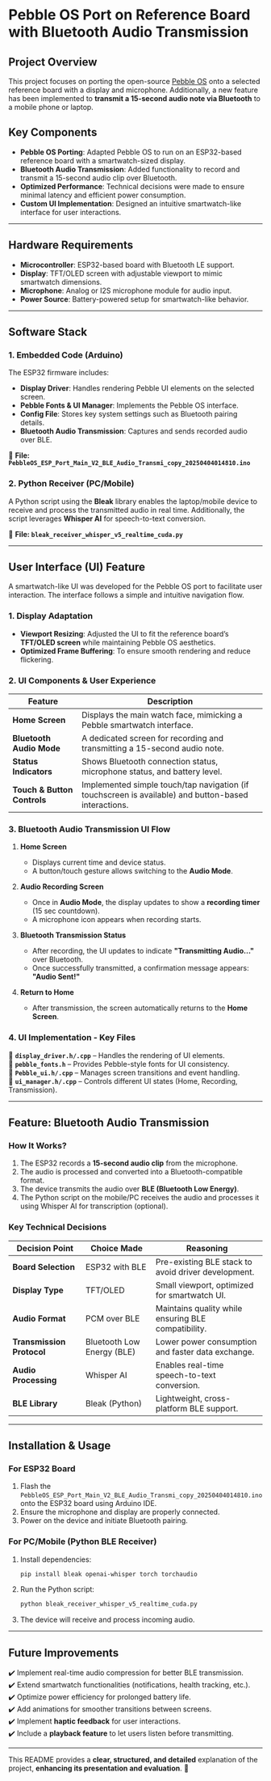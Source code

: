 # **Pebble OS Port on Reference Board with Bluetooth Audio Transmission**  

## **Project Overview**  
This project focuses on porting the open-source [Pebble OS](https://github.com/google/pebble/tree/main) onto a selected reference board with a display and microphone. Additionally, a new feature has been implemented to **transmit a 15-second audio note via Bluetooth** to a mobile phone or laptop.  

## **Key Components**  
- **Pebble OS Porting**: Adapted Pebble OS to run on an ESP32-based reference board with a smartwatch-sized display.  
- **Bluetooth Audio Transmission**: Added functionality to record and transmit a 15-second audio clip over Bluetooth.  
- **Optimized Performance**: Technical decisions were made to ensure minimal latency and efficient power consumption.  
- **Custom UI Implementation**: Designed an intuitive smartwatch-like interface for user interactions.  

---

## **Hardware Requirements**  
- **Microcontroller**: ESP32-based board with Bluetooth LE support.  
- **Display**: TFT/OLED screen with adjustable viewport to mimic smartwatch dimensions.  
- **Microphone**: Analog or I2S microphone module for audio input.  
- **Power Source**: Battery-powered setup for smartwatch-like behavior.  

---

## **Software Stack**  
### **1. Embedded Code (Arduino)**  
The ESP32 firmware includes:  
- **Display Driver**: Handles rendering Pebble UI elements on the selected screen.  
- **Pebble Fonts & UI Manager**: Implements the Pebble OS interface.  
- **Config File**: Stores key system settings such as Bluetooth pairing details.  
- **Bluetooth Audio Transmission**: Captures and sends recorded audio over BLE.  

📂 **File: `PebbleOS_ESP_Port_Main_V2_BLE_Audio_Transmi_copy_20250404014810.ino`**  

### **2. Python Receiver (PC/Mobile)**  
A Python script using the **Bleak** library enables the laptop/mobile device to receive and process the transmitted audio in real time. Additionally, the script leverages **Whisper AI** for speech-to-text conversion.  

📂 **File: `bleak_receiver_whisper_v5_realtime_cuda.py`**  

---

## **User Interface (UI) Feature**  
A smartwatch-like UI was developed for the Pebble OS port to facilitate user interaction. The interface follows a simple and intuitive navigation flow.  

### **1. Display Adaptation**  
- **Viewport Resizing**: Adjusted the UI to fit the reference board’s **TFT/OLED screen** while maintaining Pebble OS aesthetics.  
- **Optimized Frame Buffering**: To ensure smooth rendering and reduce flickering.  

### **2. UI Components & User Experience**  
| **Feature** | **Description** |
|------------|----------------|
| **Home Screen** | Displays the main watch face, mimicking a Pebble smartwatch interface. |
| **Bluetooth Audio Mode** | A dedicated screen for recording and transmitting a 15-second audio note. |
| **Status Indicators** | Shows Bluetooth connection status, microphone status, and battery level. |
| **Touch & Button Controls** | Implemented simple touch/tap navigation (if touchscreen is available) and button-based interactions. |

### **3. Bluetooth Audio Transmission UI Flow**  
1. **Home Screen**  
   - Displays current time and device status.  
   - A button/touch gesture allows switching to the **Audio Mode**.  

2. **Audio Recording Screen**  
   - Once in **Audio Mode**, the display updates to show a **recording timer** (15 sec countdown).  
   - A microphone icon appears when recording starts.  

3. **Bluetooth Transmission Status**  
   - After recording, the UI updates to indicate **"Transmitting Audio..."** over Bluetooth.  
   - Once successfully transmitted, a confirmation message appears: **"Audio Sent!"**  

4. **Return to Home**  
   - After transmission, the screen automatically returns to the **Home Screen**.  

### **4. UI Implementation - Key Files**  
📂 **`display_driver.h/.cpp`** – Handles the rendering of UI elements.  
📂 **`pebble_fonts.h`** – Provides Pebble-style fonts for UI consistency.  
📂 **`Pebble_ui.h/.cpp`** – Manages screen transitions and event handling.  
📂 **`ui_manager.h/.cpp`** – Controls different UI states (Home, Recording, Transmission).  

---

## **Feature: Bluetooth Audio Transmission**  
### **How It Works?**  
1. The ESP32 records a **15-second audio clip** from the microphone.  
2. The audio is processed and converted into a Bluetooth-compatible format.  
3. The device transmits the audio over **BLE (Bluetooth Low Energy)**.  
4. The Python script on the mobile/PC receives the audio and processes it using Whisper AI for transcription (optional).  

### **Key Technical Decisions**  
| Decision Point | Choice Made | Reasoning |
|--------------|------------|-----------|
| **Board Selection** | ESP32 with BLE | Pre-existing BLE stack to avoid driver development. |
| **Display Type** | TFT/OLED | Small viewport, optimized for smartwatch UI. |
| **Audio Format** | PCM over BLE | Maintains quality while ensuring BLE compatibility. |
| **Transmission Protocol** | Bluetooth Low Energy (BLE) | Lower power consumption and faster data exchange. |
| **Audio Processing** | Whisper AI | Enables real-time speech-to-text conversion. |
| **BLE Library** | Bleak (Python) | Lightweight, cross-platform BLE support. |

---

## **Installation & Usage**  
### **For ESP32 Board**  
1. Flash the `PebbleOS_ESP_Port_Main_V2_BLE_Audio_Transmi_copy_20250404014810.ino` onto the ESP32 board using Arduino IDE.  
2. Ensure the microphone and display are properly connected.  
3. Power on the device and initiate Bluetooth pairing.  

### **For PC/Mobile (Python BLE Receiver)**  
1. Install dependencies:  
   ```bash
   pip install bleak openai-whisper torch torchaudio
   ```  
2. Run the Python script:  
   ```bash
   python bleak_receiver_whisper_v5_realtime_cuda.py
   ```  
3. The device will receive and process incoming audio.  

---

## **Future Improvements**  
✔️ Implement real-time audio compression for better BLE transmission.  
✔️ Extend smartwatch functionalities (notifications, health tracking, etc.).  
✔️ Optimize power efficiency for prolonged battery life.  
✔️ Add animations for smoother transitions between screens.  
✔️ Implement **haptic feedback** for user interactions.  
✔️ Include a **playback feature** to let users listen before transmitting.  

---

This README provides a **clear, structured, and detailed** explanation of the project, **enhancing its presentation and evaluation**. 🚀  
